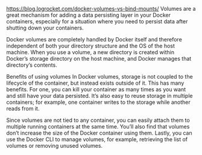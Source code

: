 https://blog.logrocket.com/docker-volumes-vs-bind-mounts/
Volumes are a great mechanism for adding a data persisting layer in your Docker containers, especially for a situation where you need to persist data after shutting down your containers.

Docker volumes are completely handled by Docker itself and therefore independent of both your directory structure and the OS of the host machine. When you use a volume, a new directory is created within Docker’s storage directory on the host machine, and Docker manages that directory’s contents.

Benefits of using volumes
In Docker volumes, storage is not coupled to the lifecycle of the container, but instead exists outside of it. This has many benefits. For one, you can kill your container as many times as you want and still have your data persisted. It’s also easy to reuse storage in multiple containers; for example, one container writes to the storage while another reads from it.

Since volumes are not tied to any container, you can easily attach them to multiple running containers at the same time. You’ll also find that volumes don’t increase the size of the Docker container using them. Lastly, you can use the Docker CLI to manage volumes, for example, retrieving the list of volumes or removing unused volumes.